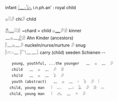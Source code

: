 infant [𓇋](𓇋)[𓈖](𓈖)[𓊪](𓊪)[𓅂](𓅂) i.n.ph.an' :   royal child  

𓐍𓇋𓇋𓀔 chi𓀔 child  

𓆣[𓂋](𓂋)𓇋𓇋𓀀 ~chard = child 𓐍[𓈖](𓈖)𓀔𓀀 kinner  
𓈖𓐍𓈖[𓀔](𓀔)𓀀 Ahn Kinder (ancestors)  
𓋴𓈖𓐍𓈖𓀔 nuckeln/nurse/nurture 𓀔 snug  
𓋴𓂧𓈖  𓋴𓆓𓈖𓈖𓍖 carry (child)  seeden Schienen --  

```  
   young, youthful, ...the younger   𓈖  𓐍  𓈖  𓀔  
   child   𓈖  𓐍  𓈖  𓀔  𓀀  
   child   𓈖  𓐍  𓈖  𓅱  𓀔  
   youth (abstract)   𓈖  𓐍  𓈖  𓏌  𓅱  𓀔  𓏪  
  child, young man   𓎛  𓉻   𓂝  𓄿  𓀔  𓀀  𓏥  
  child, young man   𓎛  𓃹  𓈖  𓇬  𓀔  
```  